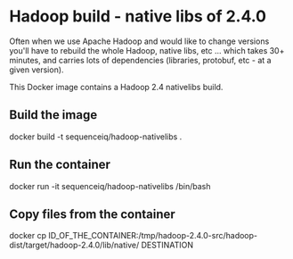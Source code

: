 Hadoop build - native libs of 2.4.0
==============

Often when we use Apache Hadoop and would like to change versions you'll have to rebuild the whole Hadoop, native libs, etc ... which takes 30+ minutes, and carries lots of dependencies (libraries, protobuf, etc - at a given version).

This Docker image contains a Hadoop 2.4 nativelibs build.

## Build the image 
docker build -t sequenceiq/hadoop-nativelibs .

## Run the container
docker run -it sequenceiq/hadoop-nativelibs /bin/bash

## Copy files from the container
docker cp ID_OF_THE_CONTAINER:/tmp/hadoop-2.4.0-src/hadoop-dist/target/hadoop-2.4.0/lib/native/ DESTINATION

